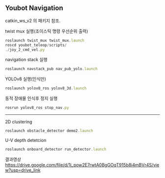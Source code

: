 ## Youbot Navigation

catkin_ws_v2 의 패키지 참조.

twist mux 실행(조이스틱 명령 우선순위 출력)

```jsx
roslaunch twist_mux twist_mux.launch
roscd youbot_teleop/scripts/
./joy_2_cmd_vel.py
```

navigation stack 실행 

```jsx
roslaunch navstack_pub nav_pub_yolo.launch
```

YOLOv8 실행(인식만)

```jsx
roslaunch yolov8_ros yolov8_3d.launch
```

동적 장애물 인식후 정지 실행 

```jsx
rosrun yolov8_ros stop_nav.py
```

---

2D clustering

```jsx
roslaunch obstacle_detector demo2.launch
```

U-V depth detetcion

```jsx
roslaunch onboard_detector run_detector.launch
```

결과영상
https://drive.google.com/file/d/1j_pow2E7rwtA0BgGOqT915b8i4mBVr4S/view?usp=drive_link
